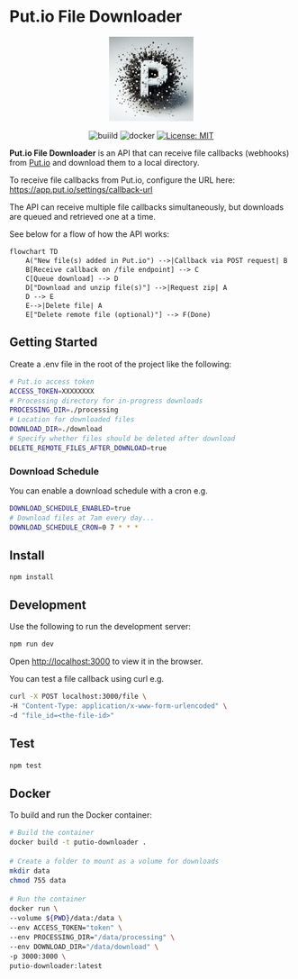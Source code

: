 # Put.io File Downloader

<div align="center">
    <img
      src="https://github.com/atheius/putio-downloader/raw/HEAD/logo.jpeg"
      width="150"
      height="auto"
    />
</div>

<div align="center">

![buiild](https://github.com/atheius/putio-downloader/actions/workflows/main.yml/badge.svg) ![docker](https://img.shields.io/docker/v/atheius/putio-downloader) [![License: MIT](https://img.shields.io/badge/License-MIT-yellow.svg)](https://opensource.org/licenses/MIT)

</div>

**Put.io File Downloader** is an API that can receive file callbacks (webhooks) from [Put.io](https://put.io) and download them to a local directory.

To receive file callbacks from Put.io, configure the URL here: https://app.put.io/settings/callback-url

The API can receive multiple file callbacks simultaneously, but downloads are queued and retrieved one at a time.

See below for a flow of how the API works:

```mermaid
flowchart TD
    A("New file(s) added in Put.io") -->|Callback via POST request| B
    B[Receive callback on /file endpoint] --> C
    C[Queue download] --> D
    D["Download and unzip file(s)"] -->|Request zip| A
    D --> E
    E-->|Delete file| A
    E["Delete remote file (optional)"] --> F(Done)
```

## Getting Started

Create a .env file in the root of the project like the following:

```sh
# Put.io access token
ACCESS_TOKEN=XXXXXXXX
# Processing directory for in-progress downloads
PROCESSING_DIR=./processing
# Location for downloaded files
DOWNLOAD_DIR=./download
# Specify whether files should be deleted after download
DELETE_REMOTE_FILES_AFTER_DOWNLOAD=true
```

### Download Schedule

You can enable a download schedule with a cron e.g.

```sh
DOWNLOAD_SCHEDULE_ENABLED=true
# Download files at 7am every day...
DOWNLOAD_SCHEDULE_CRON=0 7 * * *
```

## Install

```
npm install
```

## Development

Use the following to run the development server:

```sh
npm run dev
```

Open [http://localhost:3000](http://localhost:3000) to view it in the browser.

You can test a file callback using curl e.g.

```sh
curl -X POST localhost:3000/file \
-H "Content-Type: application/x-www-form-urlencoded" \
-d "file_id=<the-file-id>"
```

## Test

```sh
npm test
```

## Docker

To build and run the Docker container:

```sh
# Build the container
docker build -t putio-downloader .

# Create a folder to mount as a volume for downloads
mkdir data
chmod 755 data

# Run the container
docker run \
--volume ${PWD}/data:/data \
--env ACCESS_TOKEN="token" \
--env PROCESSING_DIR="/data/processing" \
--env DOWNLOAD_DIR="/data/download" \
-p 3000:3000 \
putio-downloader:latest
```
